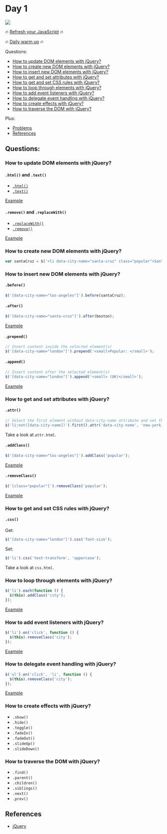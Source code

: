 # Day 1

![](http://rack.1.mshcdn.com/media/ZgkyMDEzLzA3LzA1L2NkL0FuY2hvcm1hbi42NjJkYS5naWYKcAl0aHVtYgkxMjAweDk2MDA-/074dbca9/1c0/Anchorman.gif)

:fire: [Refresh your JavaScript](https://github.com/fedosejev/javascript-essentials) :fire:

:fire: [Daily warm up](daily-warm-up.md) :fire:

Questions:

+ [How to update DOM elements with jQuery?](#)
+ [How to create new DOM elements with jQuery?](#)
+ [How to insert new DOM elements with jQuery?](#)
+ [How to get and set attributes with jQuery?](#)
+ [How to get and set CSS rules with jQuery?](#)
+ [How to loop through elements with jQuery?](#)
+ [How to add event listeners with jQuery?](#)
+ [How to delegate event handling with jQuery?](#)
+ [How to create effects with jQuery?](#)
+ [How to traverse the DOM with jQuery?](#)

Plus:

+ [Problems](#problems)
+ [References](#references)

## Questions:

### How to update DOM elements with jQuery?

#### `.html()` and `.text()`

+ [`.html()`](http://api.jquery.com/html/)
+ [`.text()`](http://api.jquery.com/text/)

[Example](http://jsbin.com/hofone/edit?html,output)

#### `.remove()` and `.replaceWith()`

+ [`.replaceWith()`](http://api.jquery.com/replacewith/)
+ [`.remove()`](http://api.jquery.com/remove/)

[Example](http://jsbin.com/wecuy/edit?html,output)

### How to create new DOM elements with jQuery?

```js
var santaCruz = $('<li data-city-name="santa-cruz" class="popular">Santa Cruz</li>');
```

### How to insert new DOM elements with jQuery?

#### `.before()`

```js
$('[data-city-name="los-angeles"]').before(santaCruz);
```

#### `.after()`

```js
$('[data-city-name="santa-cruz"]').after(boston);
```

[Example](http://jsbin.com/belayi/edit?html,output)

#### `.prepend()`

```js
// Insert content inside the selected element(s)
$('[data-city-name="london"]').prepend('<small>Popular: </small>');
```

#### `.append()`

```js
// Insert content after the selected element(s)
$('[data-city-name="london"]').append('<small> (UK)</small>');
```

[Example](http://jsbin.com/pexafox/edit?html,output)

### How to get and set attributes with jQuery?

#### `.attr()`

```js
// Select the first element without data-city-name attribute and set that attribute
$('li:not([data-city-name])').first().attr('data-city-name', 'new-york');
```

Take a look at `attr.html`.

#### `.addClass()`

```js
$('[data-city-name="los-angeles"]').addClass('popular');
```

[Example](http://jsbin.com/zafune/edit?html,output)

#### `.removeClass()`

```js
$('[class="popular"]').removeClass('popular');
```

[Example](http://jsbin.com/futobi/edit?html,output)

### How to get and set CSS rules with jQuery?

#### `.css()`

Get:

```js
$('[data-city-name="london"]').css('font-size');
```

Set:

```js
$('li').css('text-transform', 'uppercase');
```

Take a look at `css.html`.

### How to loop through elements with jQuery?

```js
$('li').each(function () {
  $(this).addClass('city');
});
```

[Example](http://jsbin.com/tiruka/edit?html,output)

### How to add event listeners with jQuery?

```js
$('li').on('click', function () {
  $(this).removeClass('city');
});
```

[Example](http://jsbin.com/rixogu/edit?html,output)

### How to delegate event handling with jQuery?

```js
$('ul').on('click', 'li', function () {
  $(this).removeClass('city');
});
```

[Example](http://jsbin.com/begaqa/edit?html,output)

### How to create effects with jQuery?

+ `.show()`
+ `.hide()`
+ `.toggle()`
+ `.fadeIn()`
+ `.fadeOut()`
+ `.slideUp()`
+ `.slideDown()`

### How to traverse the DOM with jQuery?

+ `.find()`
+ `.parent()`
+ `.children()`
+ `.siblings()`
+ `.next()`
+ `.prev()`

## References

+ [jQuery](https://jquery.com/)

